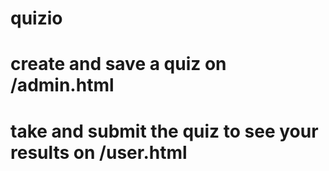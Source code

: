 # quizio

# create and save a quiz on /admin.html
# take and submit the quiz to see your results on /user.html